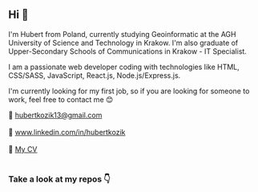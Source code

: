 ## Hi :wave:
I'm Hubert from Poland, currently studying Geoinformatic at the AGH University of Science and Technology in Krakow. I'm also graduate of Upper-Secondary Schools of Communications in Krakow - IT Specialist. 

I am a passionate web developer coding with technologies like HTML, CSS/SASS, JavaScript, React.js, Node.js/Express.js.

I'm currently looking for my first job, so if you are looking for someone to work, feel free to contact me :blush:

:email:   hubertkozik13@gmail.com <br/><br/>
:briefcase:   www.linkedin.com/in/hubertkozik <br/><br/>
:page_with_curl:    [My CV](https://drive.google.com/file/d/1eKDjvCzEGt-VrRsZGBtWtcABr3BJmAND/view?usp=sharing)<br/><br/>

### Take a look at my repos :point_down:

<!--
**hubertkozik/hubertkozik** is a ✨ _special_ ✨ repository because its `README.md` (this file) appears on your GitHub profile.

Here are some ideas to get you started:

- 🔭 I’m currently working on ...
- 🌱 I’m currently learning ...
- 👯 I’m looking to collaborate on ...
- 🤔 I’m looking for help with ...
- 💬 Ask me about ...
- 📫 How to reach me: ...
- 😄 Pronouns: ...
- ⚡ Fun fact: ...
-->
